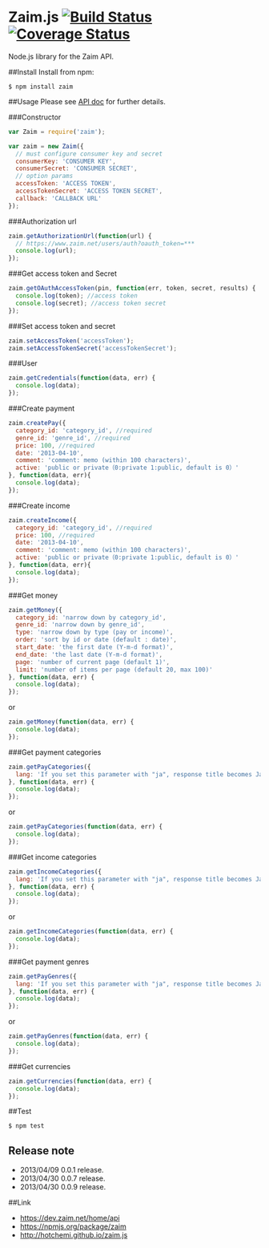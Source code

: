 Zaim.js [![Build Status](https://secure.travis-ci.org/hotchemi/zaim.js.png)](http://travis-ci.org/hotchemi/zaim.js) [![Coverage Status](https://coveralls.io/repos/hotchemi/zaim.js/badge.png?branch=master)](https://coveralls.io/r/hotchemi/zaim.js)
=======

Node.js library for the Zaim API.

##Install
Install from npm:

    $ npm install zaim

##Usage
Please see [API doc](https://dev.zaim.net/home/api) for further details.

###Constructor
```javascript
var Zaim = require('zaim');

var zaim = new Zaim({
  // must configure consumer key and secret
  consumerKey: 'CONSUMER KEY',
  consumerSecret: 'CONSUMER SECRET',
  // option params
  accessToken: 'ACCESS TOKEN',
  accessTokenSecret: 'ACCESS TOKEN SECRET',
  callback: 'CALLBACK URL'
});
```
###Authorization url
```javascript
zaim.getAuthorizationUrl(function(url) {
  // https://www.zaim.net/users/auth?oauth_token=***
  console.log(url);
});
```
###Get access token and Secret
```javascript
zaim.getOAuthAccessToken(pin, function(err, token, secret, results) {
  console.log(token); //access token
  console.log(secret); //access token secret
});
```
###Set access token and secret
```javascript
zaim.setAccessToken('accessToken');
zaim.setAccessTokenSecret('accessTokenSecret');
```
###User
```javascript
zaim.getCredentials(function(data, err) {
  console.log(data);
});
```
###Create payment
```javascript
zaim.createPay({
  category_id: 'category_id', //required
  genre_id: 'genre_id', //required
  price: 100, //required
  date: '2013-04-10',
  comment: 'comment: memo (within 100 characters)',
  active: 'public or private（0:private 1:public, default is 0）'
}, function(data, err){
  console.log(data);
});
```
###Create income
```javascript
zaim.createIncome({
  category_id: 'category_id', //required
  price: 100, //required
  date: '2013-04-10',
  comment: 'comment: memo (within 100 characters)',
  active: 'public or private（0:private 1:public, default is 0）'
}, function(data, err){
  console.log(data);
});
```
###Get money
```javascript
zaim.getMoney({
  category_id: 'narrow down by category_id',
  genre_id: 'narrow down by genre_id',
  type: 'narrow down by type (pay or income)',
  order: 'sort by id or date (default : date)',
  start_date: 'the first date (Y-m-d format)',
  end_date: 'the last date (Y-m-d format)',
  page: 'number of current page (default 1)',
  limit: 'number of items per page (default 20, max 100)'
}, function(data, err) {
  console.log(data);
});
```
or
```javascript
zaim.getMoney(function(data, err) {
  console.log(data);
});
```
###Get payment categories
```javascript
zaim.getPayCategories({
  lang: 'If you set this parameter with "ja", response title becomes Japanese.'
}, function(data, err) {
  console.log(data);
});
```
or
```javascript
zaim.getPayCategories(function(data, err) {
  console.log(data);
});
```
###Get income categories
```javascript
zaim.getIncomeCategories({
  lang: 'If you set this parameter with "ja", response title becomes Japanese.'
}, function(data, err) {
  console.log(data);
});
```
or
```javascript
zaim.getIncomeCategories(function(data, err) {
  console.log(data);
});
```
###Get payment genres
```javascript
zaim.getPayGenres({
  lang: 'If you set this parameter with "ja", response title becomes Japanese.'
}, function(data, err) {
  console.log(data);
});
```
or
```javascript
zaim.getPayGenres(function(data, err) {
  console.log(data);
});
```
###Get currencies
```javascript
zaim.getCurrencies(function(data, err) {
  console.log(data);
});
```
##Test

    $ npm test

## Release note
* 2013/04/09 0.0.1 release.
* 2013/04/30 0.0.7 release.
* 2013/04/30 0.0.9 release.

##Link
* https://dev.zaim.net/home/api
* https://npmjs.org/package/zaim
* http://hotchemi.github.io/zaim.js
